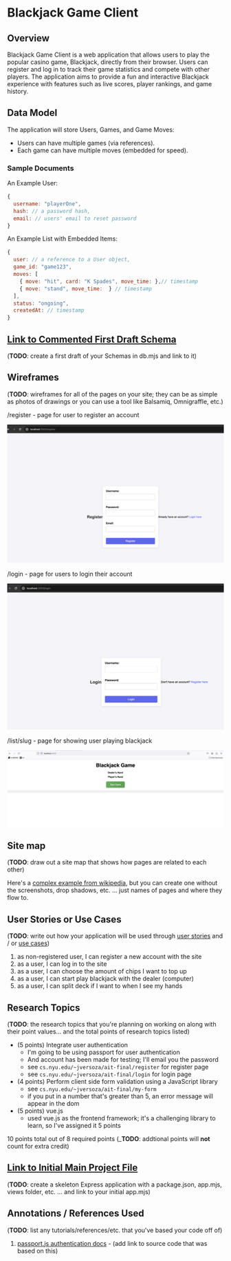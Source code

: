 # Blackjack Game Client

## Overview

Blackjack Game Client is a web application that allows users to play the popular casino game, Blackjack, directly from their browser. Users can register and log in to track their game statistics and compete with other players. The application aims to provide a fun and interactive Blackjack experience with features such as live scores, player rankings, and game history.

## Data Model

The application will store Users, Games, and Game Moves:

* Users can have multiple games (via references).
* Each game can have multiple moves (embedded for speed).

### Sample Documents

An Example User:

```javascript
{
  username: "playerOne",
  hash: // a password hash,
  email: // users' email to reset password
}
```

An Example List with Embedded Items:

```javascript
{
  user: // a reference to a User object,
  game_id: "game123",
  moves: [
    { move: "hit", card: "K Spades", move_time: },// timestamp 
    { move: "stand", move_time:  } // timestamp
  ],
  status: "ongoing",
  createdAt: // timestamp
}
```


## [Link to Commented First Draft Schema](db.mjs) 

(__TODO__: create a first draft of your Schemas in db.mjs and link to it)

## Wireframes

(__TODO__: wireframes for all of the pages on your site; they can be as simple as photos of drawings or you can use a tool like Balsamiq, Omnigraffle, etc.)

/register - page for user to register an account

![list create](documentation/register.png)

/login - page for users to login their account

![list](documentation/login.png)

/list/slug - page for showing user playing blackjack

![list](documentation/game.png)

## Site map

(__TODO__: draw out a site map that shows how pages are related to each other)

Here's a [complex example from wikipedia](https://upload.wikimedia.org/wikipedia/commons/2/20/Sitemap_google.jpg), but you can create one without the screenshots, drop shadows, etc. ... just names of pages and where they flow to.

## User Stories or Use Cases

(__TODO__: write out how your application will be used through [user stories](http://en.wikipedia.org/wiki/User_story#Format) and / or [use cases](https://en.wikipedia.org/wiki/Use_case))

1. as non-registered user, I can register a new account with the site
2. as a user, I can log in to the site
3. as a user, I can choose the amount of chips I want to top up
4. as a user, I can start play blackjack with the dealer (computer)
5. as a user, I can split deck if I want to when I see my hands

## Research Topics

(__TODO__: the research topics that you're planning on working on along with their point values... and the total points of research topics listed)

* (5 points) Integrate user authentication
    * I'm going to be using passport for user authentication
    * And account has been made for testing; I'll email you the password
    * see <code>cs.nyu.edu/~jversoza/ait-final/register</code> for register page
    * see <code>cs.nyu.edu/~jversoza/ait-final/login</code> for login page
* (4 points) Perform client side form validation using a JavaScript library
    * see <code>cs.nyu.edu/~jversoza/ait-final/my-form</code>
    * if you put in a number that's greater than 5, an error message will appear in the dom
* (5 points) vue.js
    * used vue.js as the frontend framework; it's a challenging library to learn, so I've assigned it 5 points

10 points total out of 8 required points (___TODO__: addtional points will __not__ count for extra credit)


## [Link to Initial Main Project File](app.mjs) 

(__TODO__: create a skeleton Express application with a package.json, app.mjs, views folder, etc. ... and link to your initial app.mjs)

## Annotations / References Used

(__TODO__: list any tutorials/references/etc. that you've based your code off of)

1. [passport.js authentication docs](http://passportjs.org/docs) - (add link to source code that was based on this)

